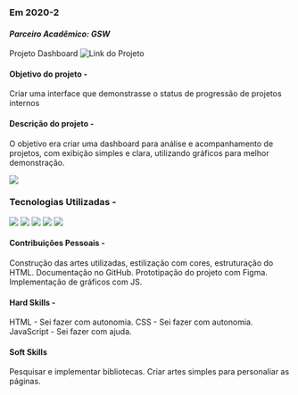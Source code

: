 ### Em 2020-2

#### *Parceiro Acadêmico: GSW*
Projeto Dashboard
![Link do Projeto](https://github.com/cpusfatec/DashBoard)

#### Objetivo do projeto -
Criar uma interface que demonstrasse o status de progressão de projetos internos

#### Descrição do projeto -
O objetivo era criar uma dashboard para análise e acompanhamento de projetos, com exibição simples e clara, utilizando gráficos para melhor demonstração.

<img src="https://github.com/cpusfatec/DashBoard/blob/main/SPRINT%204/GIF-PROJETO-SPRINT-4.gif"/>


### Tecnologias Utilizadas -
<img src="https://img.shields.io/badge/html5-%23E34F26.svg?style=for-the-badge&logo=html5&logoColor=white" /> <img src="https://img.shields.io/badge/css3-%231572B6.svg?style=for-the-badge&logo=css3&logoColor=white"/> <img src="https://img.shields.io/badge/javascript-%23323330.svg?style=for-the-badge&logo=javascript&logoColor=%23F7DF1E"/> <img src="https://img.shields.io/badge/php-%23777BB4.svg?style=for-the-badge&logo=php&logoColor=white"/> <img src="https://img.shields.io/badge/mysql-%2300f.svg?style=for-the-badge&logo=mysql&logoColor=white"/>

#### Contribuições Pessoais -

Construção das artes utilizadas, estilização com cores, estruturação do HTML.
Documentação no GitHub.
Prototipação do projeto com Figma.
Implementação de gráficos com JS.

#### Hard Skills -

HTML - Sei fazer com autonomia.
CSS - Sei fazer com autonomia.
JavaScript - Sei fazer com ajuda.

#### Soft Skills

Pesquisar e implementar bibliotecas.
Criar artes simples para personaliar as páginas.